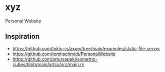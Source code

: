 # xyz

Personal Website

## Inspiration

- https://github.com/tokio-rs/axum/tree/main/examples/static-file-server
- https://github.com/tomhschmidt/PersonalWebsite
- https://github.com/artursapek/isometric-cubes/blob/main/artcx/src/main.rs